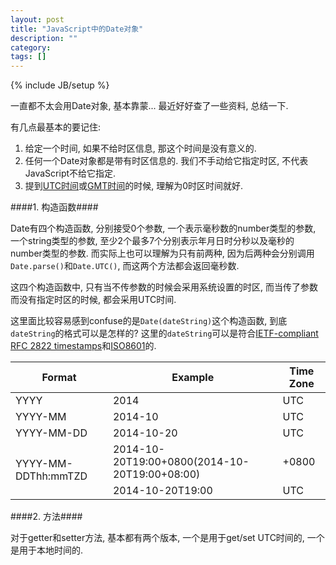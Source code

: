 ```yaml
---
layout: post
title: "JavaScript中的Date对象"
description: ""
category: 
tags: []
---
```

{% include JB/setup %}

一直都不太会用Date对象, 基本靠蒙... 最近好好查了一些资料, 总结一下.

有几点最基本的要记住: 

1. 给定一个时间, 如果不给时区信息, 那这个时间是没有意义的.
2. 任何一个Date对象都是带有时区信息的. 我们不手动给它指定时区, 不代表JavaScript不给它指定.
3. 提到[UTC时间](http://en.wikipedia.org/wiki/Coordinated_Universal_Time)或[GMT时间](http://en.wikipedia.org/wiki/Greenwich_Mean_Time)的时候, 理解为0时区时间就好.

####1. 构造函数####

Date有四个构造函数, 分别接受0个参数, 一个表示毫秒数的number类型的参数, 一个string类型的参数, 至少2个最多7个分别表示年月日时分秒以及毫秒的number类型的参数. 而实际上也可以理解为只有前两种, 因为后两种会分别调用`Date.parse()`和`Date.UTC()`, 而这两个方法都会返回毫秒数. 

<!--more-->

<script src="https://gist.github.com/Xidai/7902d6bf44256f7d76d3.js"></script>

这四个构造函数中, 只有当不传参数的时候会采用系统设置的时区, 而当传了参数而没有指定时区的时候, 都会采用UTC时间.

这里面比较容易感到confuse的是`Date(dateString)`这个构造函数, 到底`dateString`的格式可以是怎样的? 这里的`dateString`可以是符合[IETF-compliant RFC 2822 timestamps](http://tools.ietf.org/html/rfc2822#page-14)和[ISO8601](http://www.ecma-international.org/ecma-262/5.1/#sec-15.9.1.15)的.

<table class="table table-striped">
    <thead>
        <th>Format</th>
        <th>Example</th>
        <th>Time Zone</th>
    </thead>
    <tbody>
        <tr>
            <td>YYYY</td>
            <td>2014</td>
            <td>UTC</td>
        </tr>
        <tr>
            <td>YYYY-MM</td>
            <td>2014-10</td>
            <td>UTC</td>
        </tr>
        <tr>
            <td>YYYY-MM-DD</td>
            <td>2014-10-20</td>
            <td>UTC</td>
        </tr>
        <tr>
            <td rowspan="2">YYYY-MM-DDThh:mmTZD</td>
            <td>2014-10-20T19:00+0800(2014-10-20T19:00+08:00)</td>
            <td>+0800</td>
        </tr>
        <tr>
            <td>2014-10-20T19:00</td>
            <td>UTC</td>
        </tr>
    </tbody>
</table>

####2. 方法####

对于getter和setter方法, 基本都有两个版本, 一个是用于get/set UTC时间的, 一个是用于本地时间的.
